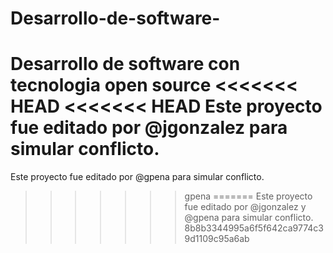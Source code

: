# Desarrollo-de-software-
Desarrollo de software con tecnologia open source 
<<<<<<< HEAD
<<<<<<< HEAD
Este proyecto fue editado por @jgonzalez para simular conflicto.
=======
Este proyecto fue editado por @gpena para simular conflicto.
>>>>>>> gpena
=======
Este proyecto fue editado por @jgonzalez y @gpena para simular conflicto.
>>>>>>> 8b8b3344995a6f5f642ca9774c39d1109c95a6ab

